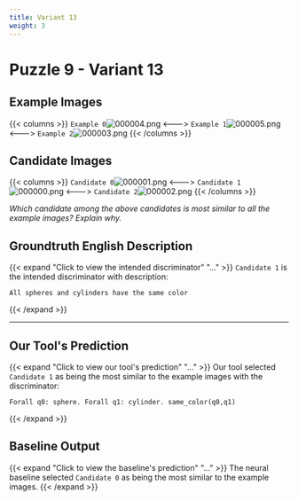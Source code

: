 ```yaml
---
title: Variant 13
weight: 3
---
```


# Puzzle 9 - Variant 13

## Example Images
{{< columns >}}
`Example 0`![000004.png](/clevr-variants/assimilation/fovariant-13/render/images/CLEVR_val_000004.png)
<--->
`Example 1`![000005.png](/clevr-variants/assimilation/fovariant-13/render/images/CLEVR_val_000005.png)
<--->
`Example 2`![000003.png](/clevr-variants/assimilation/fovariant-13/render/images/CLEVR_val_000003.png)
{{< /columns >}}

## Candidate Images
{{< columns >}}
`Candidate 0`![000001.png](/clevr-variants/assimilation/fovariant-13/render/images/CLEVR_val_000001.png)
<--->
`Candidate 1`![000000.png](/clevr-variants/assimilation/fovariant-13/render/images/CLEVR_val_000000.png)
<--->
`Candidate 2`![000002.png](/clevr-variants/assimilation/fovariant-13/render/images/CLEVR_val_000002.png)
{{< /columns >}}

*Which candidate among the above candidates is most similar to all the example images? Explain why.*

## Groundtruth English Description

{{< expand "Click to view the intended discriminator" "..." >}}
`Candidate 1` is the intended discriminator with description:
```plaintext 
All spheres and cylinders have the same color
```
{{< /expand >}}

---



## Our Tool's Prediction

{{< expand "Click to view our tool's prediction" "..." >}}
Our tool selected `Candidate 1` as being the most similar to the example images with the discriminator:
```plaintext
Forall q0: sphere. Forall q1: cylinder. same_color(q0,q1)
```
{{< /expand >}}



## Baseline Output

{{< expand "Click to view the baseline's prediction" "..." >}}
The neural baseline selected `Candidate 0` as being the most similar to the example images.
{{< /expand >}}

